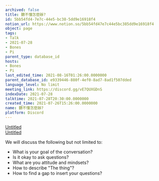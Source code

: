```yaml
---
archived: false
title: 聽不懂怎麼辦?
id: 5bb54fd4-7e7c-44e5-bc38-5dd9e16918f4
notion_url: https://www.notion.so/5bb54fd47e7c44e5bc385dd9e16918f4
object: page
tags:
- Talk
- 2021-07-28
- Bones
- Pi
parent_type: database_id
hosts:
- Bones
- Pi
last_edited_time: 2021-08-16T01:26:00.0000000
parent_database_id: e9339446-880f-4ef0-8ad7-8ad1f507dded
language_level: No limit
meeting_link: https://discord.gg/vE7QUXGDnS
indexDate: 2021-07-28
talktime: 2021-07-28T20:30:00.0000000
created_time: 2021-07-26T15:26:00.0000000
name: 聽不懂怎麼辦?
platform: Discord
---
```




[Untitled](https://www.notion.so/12c4a9e645d54aefa860b5f927a0b220)   
[Untitled](https://www.notion.so/482e61b02b9c4456b2b4fe86bb7544c6)   


We will discuss the following but not limited to:
   - What is your goal of the conversation?
   - Is it okay to ask questions?
   - What are you attitude and mindsets?
   - How to describe "The thing"?
   - How to find a gap to insert your questions?






